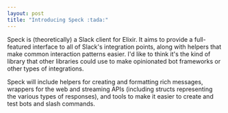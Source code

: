 ```yaml
---
layout: post
title: "Introducing Speck :tada:"
---
```


Speck is (theoretically) a Slack client for Elixir. It aims to provide a full-featured interface to all of Slack's integration points, along with helpers that make common interaction patterns easier. I'd like to think it's the kind of library that other libraries could use to make opinionated bot frameworks or other types of integrations.

Speck will include helpers for creating and formatting rich messages, wrappers for the web and streaming APIs (including structs representing the various types of responses), and tools to make it easier to create and test bots and slash commands.

